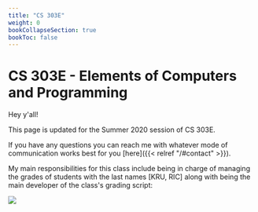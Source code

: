 ```yaml
---
title: "CS 303E"
weight: 0
bookCollapseSection: true
bookToc: false
---
```


# CS 303E - Elements of Computers and Programming

Hey y'all!

This page is updated for the Summer 2020 session of CS 303E. 

If you have any questions you can reach me with whatever mode of communication works best for you [here]({{< relref "/#contact" >}}).

My main responsibilities for this class include being in charge of managing the grades of students with the last names [KRU, RIC] along with being the main developer of the class's grading script:

![](/~ves314/img/grading_script.png?raw=true)

